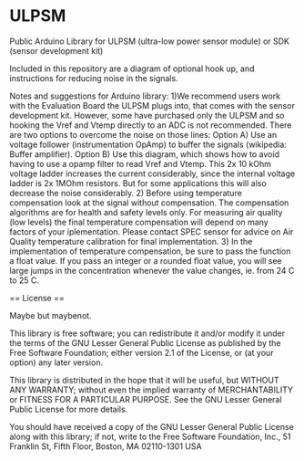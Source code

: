# ULPSM
Public Arduino Library for ULPSM (ultra-low power sensor module) or SDK (sensor development kit)

Included in this repository are a diagram of optional hook up, and instructions for reducing noise in the signals.

Notes and suggestions for Arduino library:
  1)We recommend users work with the Evaluation Board the ULPSM plugs into, that comes with the sensor development kit.
However, some have purchased only the ULPSM and so hooking the Vref and Vtemp directly to an ADC is not recommended. There are two options to overcome the noise on those lines:
  Option A) Use an voltage follower (instrumentation OpAmp) to buffer the signals  (wikipedia: Buffer amplifier).
  Option B) Use this diagram, which shows how to avoid having to use a opamp filter to read Vref and Vtemp. This 2x 10 kOhm voltage ladder increases the current considerably, since the internal voltage ladder is 2x 1MOhm resistors. But for some applications this will also decrease the noise considerably.
  2) Before using temperature compensation look at the signal without compensation. The compensation algorithms are for health and safety levels only. For measuring air quality (low levels) the final temperature compensation will depend on many factors of your iplementation. Please contact SPEC sensor for advice on Air Quality temperature calibration for final implementation.
  3) In the implementation of temperature compensation, be sure to pass the function a float value. If you pass an integer or a rounded float value, you will see large jumps in the concentration whenever the value changes, ie. from 24 C to 25 C.

== License ==

Maybe but maybenot.

This library is free software; you can redistribute it and/or
modify it under the terms of the GNU Lesser General Public
License as published by the Free Software Foundation; either
version 2.1 of the License, or (at your option) any later version.

This library is distributed in the hope that it will be useful,
but WITHOUT ANY WARRANTY; without even the implied warranty of
MERCHANTABILITY or FITNESS FOR A PARTICULAR PURPOSE. See the GNU
Lesser General Public License for more details.

You should have received a copy of the GNU Lesser General Public
License along with this library; if not, write to the Free Software
Foundation, Inc., 51 Franklin St, Fifth Floor, Boston, MA 02110-1301 USA
